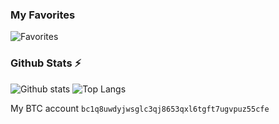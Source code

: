 ### My Favorites

![Favorites](https://skillicons.dev/icons?theme=dark&i=svelte,neovim,github,md,linux)

### Github Stats ⚡
  
![Github stats](https://github-readme-stats-test2user-aqil.vercel.app/api?username=test2user-aqil&theme=github_dark&count_private=true&hide_border=true&line_height=20&hide=contribs&show_icons=true)
![Top Langs](https://github-readme-stats-test2user-aqil.vercel.app/api/top-langs/?username=test2user-aqil&layout=compact&theme=github_dark&count_private=true&hide_border=true&exclude_repo=dotfiles)


My BTC account `bc1q8uwdyjwsglc3qj8653qxl6tgft7ugvpuz55cfe`
